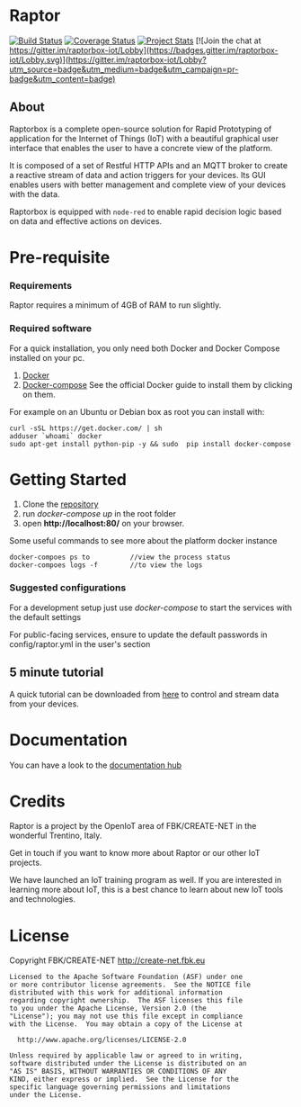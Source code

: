 # Raptor

[![Build Status](https://travis-ci.org/raptorbox/raptor.svg?branch=master)](https://travis-ci.org/raptorbox/raptor) [![Coverage Status](https://coveralls.io/repos/github/raptorbox/raptor/badge.svg?branch=master)](https://coveralls.io/github/raptorbox/raptor?branch=master) [![Project Stats](https://www.openhub.net/p/raptorbox/widgets/project_thin_badge.gif)](https://www.openhub.net/p/raptorbox) [![Join the chat at https://gitter.im/raptorbox-iot/Lobby](https://badges.gitter.im/raptorbox-iot/Lobby.svg)](https://gitter.im/raptorbox-iot/Lobby?utm_source=badge&utm_medium=badge&utm_campaign=pr-badge&utm_content=badge)

## About 
Raptorbox is a complete open-source solution for Rapid Prototyping of application for the Internet of Things (IoT) with a beautiful graphical user interface that enables the user to have a concrete view of the platform.

It is composed of a set of Restful HTTP APIs and an MQTT broker to create a reactive stream of data and action triggers for your devices. Its GUI enables users with better management and complete view of your devices with the data.

Raptorbox is equipped with `node-red` to enable rapid decision logic based on data and effective actions on devices.

# Pre-requisite

### Requirements
Raptor requires a minimum of 4GB of RAM to run slightly.

### Required software
For a quick installation, you only need both Docker and Docker Compose installed on your pc.
1. [Docker](https://www.docker.com/) 
2. [Docker-compose](https://docs.docker.com/compose/)
See the official Docker guide to install them by clicking on them.

For example on an Ubuntu or Debian box as root you can install with:
```
curl -sSL https://get.docker.com/ | sh
adduser `whoami` docker
sudo apt-get install python-pip -y && sudo  pip install docker-compose
```

# Getting Started
1. Clone the [repository](https://github.com/raptorbox/raptor) 
2. run *docker-compose up* in the root folder
3. open **http://localhost:80/** on your browser.

Some useful commands to see more about the platform docker instance
```
docker-compoes ps to          //view the process status
docker-compoes logs -f        //to view the logs
```


### Suggested configurations

For a development setup just use *docker-compose* to start the services with the default settings

For public-facing services, ensure to update the default passwords in config/raptor.yml in the user's section

## 5 minute tutorial

A quick tutorial can be downloaded from [here](https://github.com/raptorbox/raptor-tutorial) to control and stream data from your devices.

# Documentation
You can have a look to the [documentation hub](http://raptorbox.github.io)

# Credits
Raptor is a project by the OpenIoT area of FBK/CREATE-NET in the wonderful Trentino, Italy.

Get in touch if you want to know more about Raptor or our other IoT projects.

We have launched an IoT training program as well. If you are interested in learning more about IoT, this is a best chance to learn about new IoT tools and technologies.

# License

Copyright FBK/CREATE-NET <http://create-net.fbk.eu>

```
Licensed to the Apache Software Foundation (ASF) under one
or more contributor license agreements.  See the NOTICE file
distributed with this work for additional information
regarding copyright ownership.  The ASF licenses this file
to you under the Apache License, Version 2.0 (the
"License"); you may not use this file except in compliance
with the License.  You may obtain a copy of the License at

  http://www.apache.org/licenses/LICENSE-2.0

Unless required by applicable law or agreed to in writing,
software distributed under the License is distributed on an
"AS IS" BASIS, WITHOUT WARRANTIES OR CONDITIONS OF ANY
KIND, either express or implied.  See the License for the
specific language governing permissions and limitations
under the License.
```
